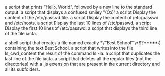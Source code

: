 a script that prints “Hello, World”, followed by a new line to the standard output.
a script that displays a confused smiley "(Ôo)'
a script Display the content of the /etc/passwd file.
a script Display the content of /etc/passwd and /etc/hosts.
a script Display the last 10 lines of /etc/passwd.
a script Display the first 10 lines of /etc/passwd.
a script that displays the third line of the file iacta.

a shell script that creates a file named exactly \*\\'"Best School"\'\\*$\?\*\*\*\*\*:) containing the text Best School.
a script that writes into the file ls_cwd_content the result of the command ls -la. 
a script that duplicates the last line of the file iacta.
a script that deletes all the regular files (not the directories) with a .js extension that are present in the current directory and all its subfolders.
